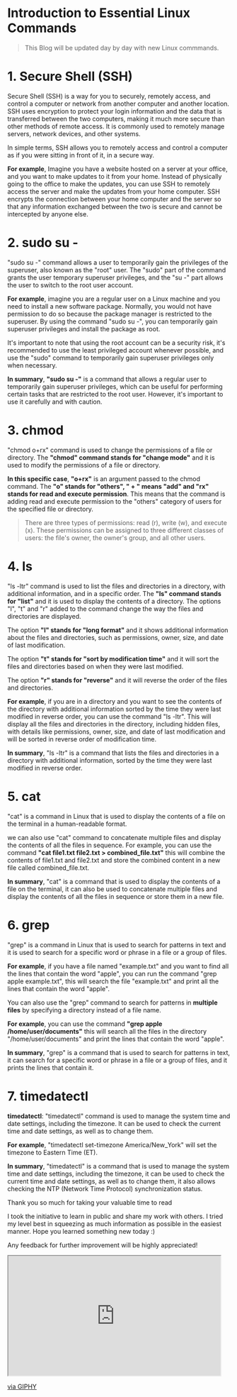 # Introduction to Essential Linux Commands

> This Blog will be updated day by day with new Linux commmands.

# 1\. **Secure Shell (SSH)**

Secure Shell (SSH) is a way for you to securely, remotely access, and control a computer or network from another computer and another location. SSH uses encryption to protect your login information and the data that is transferred between the two computers, making it much more secure than other methods of remote access. It is commonly used to remotely manage servers, network devices, and other systems.

In simple terms, SSH allows you to remotely access and control a computer as if you were sitting in front of it, in a secure way.

**For example**, Imagine you have a website hosted on a server at your office, and you want to make updates to it from your home. Instead of physically going to the office to make the updates, you can use SSH to remotely access the server and make the updates from your home computer. SSH encrypts the connection between your home computer and the server so that any information exchanged between the two is secure and cannot be intercepted by anyone else.

# 2\. **sudo su -**

"sudo su -" command allows a user to temporarily gain the privileges of the superuser, also known as the "root" user. The "sudo" part of the command grants the user temporary superuser privileges, and the "su -" part allows the user to switch to the root user account.

**For example**, imagine you are a regular user on a Linux machine and you need to install a new software package. Normally, you would not have permission to do so because the package manager is restricted to the superuser. By using the command "sudo su -", you can temporarily gain superuser privileges and install the package as root.

It's important to note that using the root account can be a security risk, it's recommended to use the least privileged account whenever possible, and use the "sudo" command to temporarily gain superuser privileges only when necessary.

**In summary**, **"sudo su -"** is a command that allows a regular user to temporarily gain superuser privileges, which can be useful for performing certain tasks that are restricted to the root user. However, it's important to use it carefully and with caution.

# 3\. **chmod**

"chmod o+rx" command is used to change the permissions of a file or directory. The **"chmod" command stands for "change mode"** and it is used to modify the permissions of a file or directory.

**In this specific case**, **"o+rx"** is an argument passed to the chmod command. The **"o" stands for "others", " + " means "add" and "rx" stands for read and execute permission**. This means that the command is adding read and execute permission to the "others" category of users for the specified file or directory.

> There are three types of permissions: read (r), write (w), and execute (x). These permissions can be assigned to three different classes of users: the file's owner, the owner's group, and all other users.

# 4\. **ls**

"ls -ltr" command is used to list the files and directories in a directory, with additional information, and in a specific order. The **"ls" command stands for "list"** and it is used to display the contents of a directory. The options "l", "t" and "r" added to the command change the way the files and directories are displayed.

The option **"l" stands for "long format"** and it shows additional information about the files and directories, such as permissions, owner, size, and date of last modification.

The option **"t" stands for "sort by modification time"** and it will sort the files and directories based on when they were last modified.

The option **"r" stands for "reverse"** and it will reverse the order of the files and directories.

**For example**, if you are in a directory and you want to see the contents of the directory with additional information sorted by the time they were last modified in reverse order, you can use the command "ls -ltr". This will display all the files and directories in the directory, including hidden files, with details like permissions, owner, size, and date of last modification and will be sorted in reverse order of modification time.

**In summary**, "ls -ltr" is a command that lists the files and directories in a directory with additional information, sorted by the time they were last modified in reverse order.

# 5\. cat

"cat" is a command in Linux that is used to display the contents of a file on the terminal in a human-readable format.

we can also use "cat" command to concatenate multiple files and display the contents of all the files in sequence. For example, you can use the command **"cat file1.txt file2.txt &gt; combined\_file.txt"** this will combine the contents of file1.txt and file2.txt and store the combined content in a new file called combined\_file.txt.

**In summary**, "cat" is a command that is used to display the contents of a file on the terminal, it can also be used to concatenate multiple files and display the contents of all the files in sequence or store them in a new file.

# 6\. grep

"grep" is a command in Linux that is used to search for patterns in text and it is used to search for a specific word or phrase in a file or a group of files.

**For example**, if you have a file named "example.txt" and you want to find all the lines that contain the word "apple", you can run the command "grep apple example.txt", this will search the file "example.txt" and print all the lines that contain the word "apple".

You can also use the "grep" command to search for patterns in **multiple files** by specifying a directory instead of a file name.

**For example**, you can use the command **"grep apple /home/user/documents"** this will search all the files in the directory "/home/user/documents" and print the lines that contain the word "apple".

**In summary**, "grep" is a command that is used to search for patterns in text, it can search for a specific word or phrase in a file or a group of files, and it prints the lines that contain it.

# 7\. timedatectl

**timedatectl**: "timedatectl" command is used to manage the system time and date settings, including the timezone. It can be used to check the current time and date settings, as well as to change them.

**For example**, "timedatectl set-timezone America/New\_York" will set the timezone to Eastern Time (ET).

**In summary**, "timedatectl" is a command that is used to manage the system time and date settings, including the timezone, it can be used to check the current time and date settings, as well as to change them, it also allows checking the NTP (Network Time Protocol) synchronization status.

Thank you so much for taking your valuable time to read

I took the initiative to learn in public and share my work with others. I tried my level best in squeezing as much information as possible in the easiest manner. Hope you learned something new today :)

Any feedback for further improvement will be highly appreciated!

<iframe src="https://giphy.com/embed/12noFudALzfIynHuUp" class="giphy-embed" width="480" height="270"></iframe>

[via GIPHY](https://giphy.com/gifs/thefastsaga-fast-and-furious-saga-five-12noFudALzfIynHuUp)